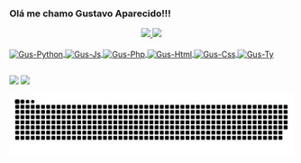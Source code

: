 ### Olá me chamo Gustavo Aparecido!!!

<div align="center">
  <a href="https://github.com/oGustavo01">
  <img height="180em" src="https://github-readme-stats.vercel.app/api?username=ogustavo01&show_icons=true&theme=dark&include_all_commits=true&count_private=true"/>
  <img height="180em" src="https://github-readme-stats.vercel.app/api/top-langs/?username=oGustavo01&layout=compact&langs_count=7&theme=dark"/>
</div>
  
  
<div style="display: inline_block"><br>
  <img align="center" alt="Gus-Python" height="30" width="60" src="https://img.shields.io/badge/Python-14354C?style=for-the-badge&logo=python&logoColor=white">
  <img align="center" alt="Gus-Js" height="30" width="60" src="https://img.shields.io/badge/JavaScript-323330?style=for-the-badge&logo=javascript&logoColor=F7DF1E">
  <img align="center" alt="Gus-Php" height="30" width="60" src="https://img.shields.io/badge/PHP-777BB4?style=for-the-badge&logo=php&logoColor=white">
  <img align="center" alt="Gus-Html" height="30" width="60" src="https://img.shields.io/badge/HTML5-E34F26?style=for-the-badge&logo=html5&logoColor=white">
  <img align="center" alt="Gus-Css" height="30" width="60" src="https://img.shields.io/badge/CSS3-1572B6?style=for-the-badge&logo=css3&logoColor=white">
  <img align="center" alt="Gus-Ty" height="30" width="60" src="https://img.shields.io/badge/TypeScript-007ACC?style=for-the-badge&logo=typescript&logoColor=white">
 
</div>
  
   ##
  
   <a href="https://www.linkedin.com/in/gustavo-a-238940159/" target="_blank"><img src="https://img.shields.io/badge/-LinkedIn-%230077B5?style=for-the-badge&logo=linkedin&logoColor=white"></a> 
   <a href = "mailto:gustavoaparecido2204@gmail.com" target="_blank"><img src="https://img.shields.io/badge/-Gmail-%23333?style=for-the-badge&logo=gmail&logoColor=white"></a>

 ![Snake animation](https://github.com/oGustavo01/oGustavo01/blob/output/github-contribution-grid-snake.svg) 
</div>
